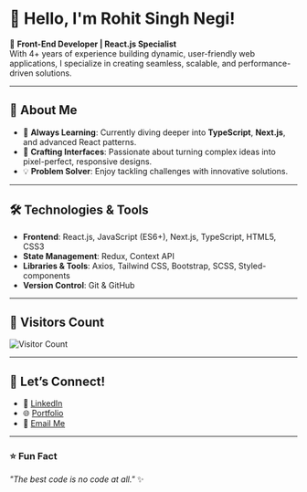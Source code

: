 # 👋 Hello, I'm Rohit Singh Negi!  

🌟 **Front-End Developer | React.js Specialist**  
With 4+ years of experience building dynamic, user-friendly web applications, I specialize in creating seamless, scalable, and performance-driven solutions.

---

## 🚀 About Me  
- 🌱 **Always Learning**: Currently diving deeper into **TypeScript**, **Next.js**, and advanced React patterns.  
- 🎨 **Crafting Interfaces**: Passionate about turning complex ideas into pixel-perfect, responsive designs.  
- 💡 **Problem Solver**: Enjoy tackling challenges with innovative solutions.  

---

## 🛠️ Technologies & Tools  
- **Frontend**: React.js, JavaScript (ES6+), Next.js, TypeScript, HTML5, CSS3  
- **State Management**: Redux, Context API  
- **Libraries & Tools**: Axios, Tailwind CSS, Bootstrap, SCSS, Styled-components  
- **Version Control**: Git & GitHub  

---

## 👀 Visitors Count  
![Visitor Count](https://hits.seeyoufarm.com/api/count/incr/badge.svg?url=https://github.com/rohitsinghnegi099&title=Profile%20Views)  

---

## 🤝 Let’s Connect!  
- 💼 [LinkedIn](https://www.linkedin.com/in/rohitsingh099)  
- 🌐 [Portfolio](https://yourportfolio.com)  
- 📧 [Email Me](mailto:rohitsinghnegi977@gmail.com)  

---

### ⭐ Fun Fact  
_"The best code is no code at all."_ ✨  
